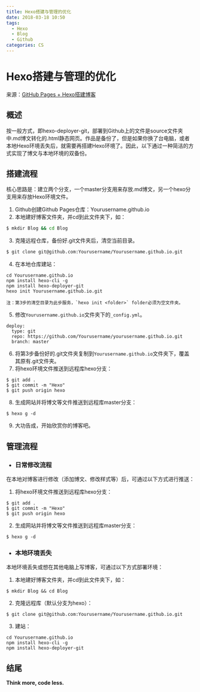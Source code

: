```yaml
---
title: Hexo搭建与管理的优化
date: 2018-03-18 10:50
tags: 
  - Hexo
  - Blog
  - Github
categories: CS
---
```


Hexo搭建与管理的优化
===

来源：[GitHub Pages + Hexo搭建博客](http://crazymilk.github.io/2015/12/28/GitHub-Pages-Hexo%E6%90%AD%E5%BB%BA%E5%8D%9A%E5%AE%A2/#more)

概述
---
按一般方式，即hexo-deployer-git，部署到Github上的文件是source文件夹中.md博文转化的.html静态网页。作品是备份了，但是如果你换了台电脑，或者本地Hexo环境丢失后，就需要再搭建Hexo环境了。因此，以下通过一种简洁的方式实现了博文与本地环境的双备份。

<!-- more -->

搭建流程
---
核心思路是：建立两个分支，一个master分支用来存放.md博文，另一个hexo分支用来存放Hexo环境文件。
1. Github创建Github Pages仓库：Yourusername.github.io
2. 本地建好博客文件夹，并cd到此文件夹下，如：
```bash
$ mkdir Blog && cd Blog
```    
3. 克隆远程仓库，备份好.git文件夹后，清空当前目录。
```bash
$ git clone git@github.com:Yourusername/Yourusername.github.io.git
```
4. 在本地仓库建站：
```
cd Yourusername.github.io
npm install hexo-cli -g
npm install hexo-deployer-git
hexo init Yourusername.github.io.git
```
    注：第3步的清空目录为此步服务，`hexo init <folder>` folder必须为空文件夹。   
5. 修改`Yourusername.github.io`文件夹下的`_config.yml`。
```
deploy:
  type: git
  repo: https://github.com/Yourusername/yourusername.github.io.git
  branch: master
```
6. 将第3步备份好的.git文件夹复制到`Yourusername.github.io`文件夹下，覆盖其原有.git文件夹。
7. 将hexo环境文件推送到远程库hexo分支：
```
$ git add .
$ git commit -m "Hexo"
$ git push origin hexo
```
8. 生成网站并将博文等文件推送到远程库master分支：
```
$ hexo g -d
```
9. 大功告成，开始欣赏你的博客吧。

管理流程
---
- ### 日常修改流程
在本地对博客进行修改（添加博文、修改样式等）后，可通过以下方式进行推送：
1. 将hexo环境文件推送到远程库hexo分支：
```
$ git add .
$ git commit -m "Hexo"
$ git push origin hexo
```
2. 生成网站并将博文等文件推送到远程库master分支：
```
$ hexo g -d
```

- ### 本地环境丢失
本地环境丢失或想在其他电脑上写博客，可通过以下方式部署环境：
1. 本地建好博客文件夹，并cd到此文件夹下，如：
```
$ mkdir Blog && cd Blog
```
2. 克隆远程库（默认分支为hexo）：
```
$ git clone git@github.com:Yourusername/Yourusername.github.io.git
```
3. 建站：
```
cd Yourusername.github.io
npm install hexo-cli -g
npm install hexo-deployer-git
```

结尾
---
**Think more, code less.**





